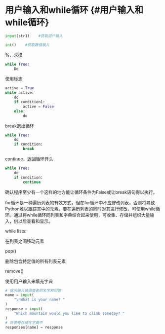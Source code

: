 # 用户输入和while循环 {#用户输入和while循环}

```py
input(str1)    #获取用户输入
```

```py
int()    #获取数值输入
```

%，求模

```py
while True:
    Do
```

使用标志

```py
active = True
while active:
    do
    if condition1:
        active = False
    else:
        do
```

break退出循环

```py
while True:
    do
    if condition:
        break
```

continue，返回循环开头

```py
while True:
    do
    if condition:        
        continue
```

确认程序至少有一个这样的地方能让循环条件为False或让break语句得以执行。

for循环是一种遍历列表的有效方式，但在for循环中不应修改列表，否则将导致Python难以跟踪其中的元素。要在遍历列表的同时对其进行修改，可使用while循环。通过将while循环同列表和字典结合起来使用，可收集、存储并组织大量输入，供以后查看和显示。

while lists:

在列表之间移动元素

pop\(\)

删除包含特定值的所有列表元素

remove\(\)

使用用户输入来填充字典

```py
# 提示输入被调查者的名字和回答
name = input(
    "\nWhat is your name? "
)
response = input(
    "Which mountain would you like to climb someday? "
)
# 将答卷存储在字典中
responses[name] = response
```



